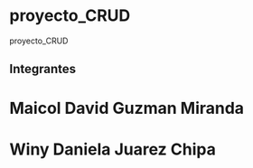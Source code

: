 # proyecto_CRUD
 proyecto_CRUD
## Integrantes
# Maicol David Guzman Miranda
# Winy Daniela Juarez Chipa
